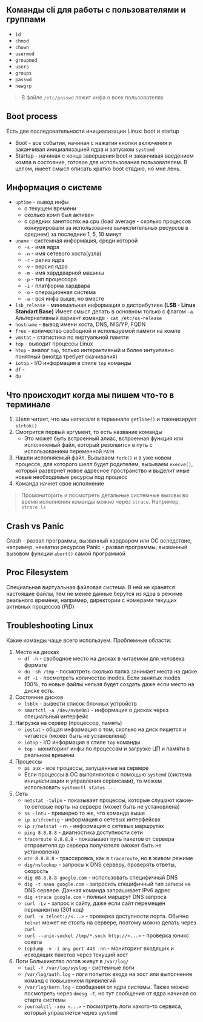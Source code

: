 
## Команды cli для работы с пользователями и группами

-  `id`
-  `chmod`
-  `chown`
-  `usermod`
-  `groupmod`
-  `users`
-  `groups`
-  `passwd`
-  `newgrp`

> В файле `/etc/passwd` лежит инфа о всех пользователях

## Boot process

Есть две последовательности инициализации Linux: boot и startup
- Boot - все события, начиная с нажатия кнопки включения и заканчивая инициализацией ядра и запуском `systemd`
- Startup - начиная с конца завершения boot и заканчивая введением компа в состояние, готовое для использования пользователем.
В целом, имеет смысл описать кратко boot стадию, но мне лень.

## Информация о системе
- `uptime` - вывод инфы 
	- о текущем времени
	- сколько комп был активен
	- о средних занятостях на cpu (load average - сколько процессов конкурировали за использование вычислительных ресурсов в среднем) за последние 1, 5, 10 минут
- `uname` - системная информация, среди которой
	- `-s` - имя ядра
	- `-n` - имя сетевого хоста(узла)
	- `-r` - релиз ядра
	- `-v` - версия ядра
	- `-m` - имя харддварной машины
	- `-p` - тип процессора
	- `-i` - платформа хардвара
	- `-o` - операционная система
	- `-a` - вся инфа выше, но вместе
- `lsb_release` - минимальная информация о дистрибутиве **(LSB - Linux Standart Base)**
	Имеет смысл делать в основном только с флагом `-a`. Альтернативный вариант команде - `cat /etc/os-release`
- `hostname` - вывод имени хоста, DNS, NIS/YP, FQDN
- `free` - количество свободной и используемой памяти на компе
- `vmstat` - статистика по виртуальной памяти
- `top` - выводит процессы Linux
- `htop` - аналог `top`, только интерактивный и более интуитивно понятный (иногда требует скачивания)
- `iotop` - I/O информация в стиле `top` команды
- `df` - 
- `du`

## Что происходит когда мы пишем что-то в терминале

1. Шелл читает, что мы написали в терминале `getline()`  и токенизирует `strtok()`
2. Смотрится первый аргумент, то есть название команды
	-  Это может быть встроенный алиас, встроенная функция или исполняемый файл, который резолвится в путь с использованием переменной `PATH`
3.  Нашли исполняемый файл. Вызываем `fork()` и в уже новом процессе, для которого шелл будет родителем, вызываем `execve()`, который развернет новое адресное пространство и выделит иные новые необходимые ресурсы под процесс
4. Команда начнет свое исполнение
> Промониторить и посмотреть детальные системные вызовы во время исполнения команды можно через `strace`. Например, `strace ls`

## Crash vs Panic

Crash - развал программы, вызванный хардваром или ОС вследствие, например, нехватки ресурсов
Panic - развал программы, вызванный вызовом функции `abort()` самой программой

## Proc Filesystem

Специальная виртуальная файловая система. В ней не хранятся настоящие файлы, тем не менее данные берутся из ядра в режиме реального времени, например, директории с номерами текущих активных процессов (*PID*)

## Troubleshooting Linux

Какие команды чаще всего используем.
Проблемные области:
1. Место на дисках
	- `df -h` - свободное место на дисках в читаемом для человека формате 
	- `du -sh /tmp` -  посмотреть сколько папка занимает места на диске
	- `df -i` - посмотреть количество inodes. Если занятых inodes 100%, то новые файлы нельзя будет создать даже если место на диске есть.
2. Состояние дисков
	- `lsblk` - вывести список блочных устройств
	- `smartctl -a /dev/nvme0n1` - информация о дисках через специальный интерфейс
3. Нагрузка на сервер (процессор, память)
	- `iostat` - общая информация о том, сколько на диск пишется и читается (может быть не установлена)
	- `iotop` - I/O информация в стиле `top` команды
	- `top` - мониторинг инфы по процессам и загрузке ЦП и памяти в реальном времени
4. Процессы
	- `ps aux` - все процессы, запущенные на сервере
	- Если процессы в ОС выполняются с помощью `systemd` (система инициализации и управления сервисами), то  можем использовать `systemctl status ...`
5. Сеть
	- `netstat -tulpn` - показывает процессы, которые слушают какие-то сетевые порты на сервере (может быть не установлена)
	- `ss -lntu` - примерно то же, что команда выше
	-  `ip a/ifconfig` - информация о сетевых интерфейсах
	- `ip r/netstat -rn` - информация о сетевых маршрутах
	- `ping 8.8.8.8` - диагностика доступности сети
	- `traceroute 8.8.8.8` - показывает путь пакетов от сервера отправителя до сервера получателя (может быть не установлена)
	- `mtr 8.8.8.8` - трассировка, как в `traceroute`, но в живом режиме
	- `dig/nslookup` - запросы к DNS серверу, проверять ответы, скорость
	- `dig @8.8.8.8 google.com` - использовать специфичный DNS
	- `dig -t aaaa google.com`  - запросить специфичный тип записи на DNS сервере. Данная команда запрашивает IPv6 адрес
	- `dig +trace google.com` - полный маршрут DNS запроса
	- `curl -Lv` - запрос к сайту, даже если сайт перемещен перманентно (301 код)
	- `curl -v telnet://<...>` - проверка доступности порта. Обычно `telnet` может не стоять на сервере, поэтому можно делать через `curl`
	- `curl --unix-socket /tmp/*.sock http://<...>` - проверка юникс сокета 
	- `tcpdump -v -i any port 443 -nn` - мониторинг входящих и исходящих пакетов через текущий хост
6. Логи
	Большинство логов живут в `/var/log/`
	- `tail -f /var/log/syslog` - системные логи
	- `/var/log/auth.log` - логи попыток входа на хост или выполнение команд с повышением привилегий
	- `/var/log/kern.log` - сообщения от ядра системы. Также можно посмотреть через `dmesg -T`, но тут сообщения от ядра начиная со старта системы
	- `journalctl -xeu <...>` - посмотреть логи какого-то сервиса, который управляется через `systemd`

